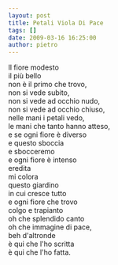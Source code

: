 ```yaml
---
layout: post
title: Petali Viola Di Pace
tags: []
date: 2009-03-16 16:25:00
author: pietro
---
```

Il fiore modesto<br/>il più bello<br/>non è il primo che trovo,<br/>non si vede subito,<br/>non si vede ad occhio nudo,<br/>non si vede ad occhio chiuso,<br/>nelle mani i petali vedo,<br/>le mani che tanto hanno atteso,<br/>e se ogni fiore è diverso<br/>e questo sboccia<br/>e sbocceremo<br/>e ogni fiore è intenso<br/>eredita<br/>mi colora<br/>questo giardino<br/>in cui cresce tutto<br/>e ogni fiore che trovo<br/>colgo e trapianto<br/>oh che splendido canto<br/>oh che immagine di pace,<br/>beh d'altronde<br/>è qui che l'ho scritta<br/>è qui che l'ho fatta.
